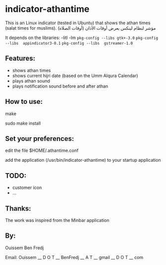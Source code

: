 # indicator-athantime
This is an Linux indicator (tested in Ubuntu) that shows the athan times (salat times for muslims).
مؤشر لنظام لينكس يعرض أوقات الأذان (أوقات الصلاة)

It depends on the libraries: -litl -lm `pkg-config --libs gtk+-3.0` `pkg-config --libs  appindicator3-0.1` `pkg-config --libs  gstreamer-1.0`

Features:
- 
+ shows athan times
+ shows current hijri date (based on the Umm Alqura Calendar)
+ plays athan sound
+ plays notification sound before and after athan

How to use:
- 
make

sudo make install


Set your preferences:
- 
edit the file $HOME/.athantime.conf

add the application (/usr/bin/indicator-athantime) to your startup application


TODO:
- 
- customer icon
- ...


Thanks:
- 
The work was inspired from the Minbar application



By: 
- 
Ouissem Ben Fredj

Email: Ouissem  __ D O T __  BenFredj __  A T __ gmail __ D O T __ com
